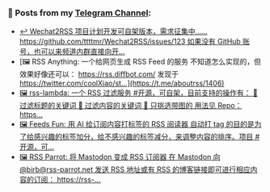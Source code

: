 ### 📰 Posts from my [Telegram Channel](https://t.me/s/aboutrss):
<!-- BLOG-POST-LIST:START -->
- [↩️ Wechat2RSS 项目计划开发可自架版本，需求征集中…… https://github.com/ttttmr/Wechat2RSS/issues/123 如果没有 GitHub 账号，也可以来频道内群直接向开...](https://t.me/aboutrss/1407)
- [🖼 RSS Anything: 一个给网页生成 RSS Feed 的服务 不知道怎么实现的，但效果好像还可以： https://rss.diffbot.com/ 发现于 https://twitter.com/coolXiao/st...](https://t.me/aboutrss/1406)
- [🖼 rss-lambda: 一个 RSS 过滤服务 #开源，可自架，目前支持的操作有： 🔸 过滤标题的关键词 🔸 过滤内容的关键词 🔸 只挑选带图的 用法见 Repo： https...](https://t.me/aboutrss/1405)
- [🖼 Feeds Fun: 用 AI 给订阅内容打标签的 RSS 阅读器 自动打 tag 的目的是为了给感兴趣的标签加分，给不感兴趣的标签减分，来调整内容的排序。项目 #开源，可...](https://t.me/aboutrss/1404)
- [🖼 RSS Parrot: 将 Mastodon 变成 RSS 订阅器 在 Mastodon 向 @birb@rss-parrot.net 发送 RSS 地址或有 RSS 的博客链接即可进行相应内容的订阅： https://rss-...](https://t.me/aboutrss/1403)
<!-- BLOG-POST-LIST:END -->

<!--
**AboutRSS/AboutRSS** is a ✨ _special_ ✨ repository because its `README.md` (this file) appears on your GitHub profile.

Here are some ideas to get you started:

- 🔭 I’m currently working on ...
- 🌱 I’m currently learning ...
- 👯 I’m looking to collaborate on ...
- 🤔 I’m looking for help with ...
- 💬 Ask me about ...
- 📫 How to reach me: ...
- 😄 Pronouns: ...
- ⚡ Fun fact: ...
-->
